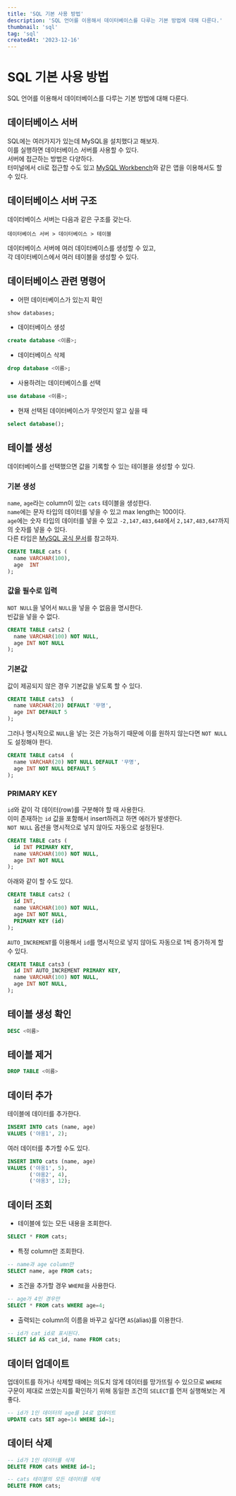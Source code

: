 ```yaml
---
title: 'SQL 기본 사용 방법'
description: 'SQL 언어를 이용해서 데이터베이스를 다루는 기본 방법에 대해 다룬다.'
thumbnail: 'sql'
tag: 'sql'
createdAt: '2023-12-16'
---
```


# SQL 기본 사용 방법

SQL 언어를 이용해서 데이터베이스를 다루는 기본 방법에 대해 다룬다.

## 데이터베이스 서버

SQL에는 여러가지가 있는데 MySQL을 설치했다고 해보자.\
이를 실행하면 데이터베이스 서버를 사용할 수 있다.\
서버에 접근하는 방법은 다양하다.\
터미널에서 cli로 접근할 수도 있고 [MySQL Workbench](https://dev.mysql.com/downloads/workbench/)와 같은 앱을 이용해서도 할 수 있다.

<!-- cli를 이용한 접근 방법 소개 -->

## 데이터베이스 서버 구조

데이터베이스 서버는 다음과 같은 구조를 갖는다.

```
데이터베이스 서버 > 데이터베이스 > 테이블
```

데이터베이스 서버에 여러 데이터베이스를 생성할 수 있고,\
각 데이터베이스에서 여러 테이블을 생성할 수 있다.

## 데이터베이스 관련 명령어

- 어떤 데이터베이스가 있는지 확인

```sql
show databases;
```

- 데이터베이스 생성

```sql
create database <이름>;
```

- 데이터베이스 삭제

```sql
drop database <이름>;
```

- 사용하려는 데이터베이스를 선택

```sql
use database <이름>;
```

- 현재 선택된 데이터베이스가 무엇인지 알고 싶을 때

```sql
select database();
```

## 테이블 생성

데이터베이스를 선택했으면 값을 기록할 수 있는 테이블을 생성할 수 있다.

### 기본 생성

`name`, `age`라는 column이 있는 `cats` 테이블을 생성한다.\
`name`에는 문자 타입의 데이터를 넣을 수 있고 max length는 100이다.\
`age`에는 숫자 타입의 데이터를 넣을 수 있고 `-2,147,483,648`에서 `2,147,483,647`까지의 숫자를 넣을 수 있다.\
다른 타입은 [MySQL 공식 문서](https://dev.mysql.com/doc/refman/8.0/en/data-types.html)를 참고하자.

```sql
CREATE TABLE cats (
  name VARCHAR(100),
  age  INT
);
```

### 값을 필수로 입력

`NOT NULL`을 넣어서 `NULL`을 넣을 수 없음을 명시한다.\
빈값을 넣을 수 없다.

```sql
CREATE TABLE cats2 (
  name VARCHAR(100) NOT NULL,
  age INT NOT NULL
);
```

### 기본값

값이 제공되지 않은 경우 기본값을 넣도록 할 수 있다.

```sql
CREATE TABLE cats3  (
  name VARCHAR(20) DEFAULT '무명',
  age INT DEFAULT 5
);
```

그러나 명시적으로 `NULL`을 넣는 것은 가능하기 때문에 이를 원하지 않는다면 `NOT NULL`도 설정해야 한다.

```sql
CREATE TABLE cats4  (
  name VARCHAR(20) NOT NULL DEFAULT '무명',
  age INT NOT NULL DEFAULT 5
);
```

### PRIMARY KEY

`id`와 같이 각 데이터(row)를 구분해야 할 때 사용한다.\
이미 존재하는 `id` 값을 포함해서 insert하려고 하면 에러가 발생한다.\
`NOT NULL` 옵션을 명시적으로 넣지 않아도 자동으로 설정된다.

```sql
CREATE TABLE cats (
  id INT PRIMARY KEY,
  name VARCHAR(100) NOT NULL,
  age INT NOT NULL
);
```

아래와 같이 할 수도 있다.

```sql
CREATE TABLE cats2 (
  id INT,
  name VARCHAR(100) NOT NULL,
  age INT NOT NULL,
  PRIMARY KEY (id)
);
```

`AUTO_INCREMENT`를 이용해서 `id`를 명시적으로 넣지 않아도 자동으로 1씩 증가하게 할 수 있다.

```sql
CREATE TABLE cats3 (
  id INT AUTO_INCREMENT PRIMARY KEY,
  name VARCHAR(100) NOT NULL,
  age INT NOT NULL,
);
```

## 테이블 생성 확인

```sql
DESC <이름>
```

## 테이블 제거

```sql
DROP TABLE <이름>
```

## 데이터 추가

테이블에 데이터를 추가한다.

```sql
INSERT INTO cats (name, age)
VALUES ('야옹1', 2);
```

여러 데이터를 추가할 수도 있다.

```sql
INSERT INTO cats (name, age)
VALUES ('야옹1', 5),
       ('야옹2', 4),
       ('야옹3', 12);
```

## 데이터 조회

- 테이블에 있는 모든 내용을 조회한다.

```sql
SELECT * FROM cats;
```

- 특정 column만 조회한다.

```sql
-- name과 age column만
SELECT name, age FROM cats;
```

- 조건을 추가할 경우 `WHERE`을 사용한다.

```sql
-- age가 4인 경우만
SELECT * FROM cats WHERE age=4;
```

- 출력되는 column의 이름을 바꾸고 싶다면 `AS`(alias)를 이용한다.

```sql
-- id가 cat_id로 표시된다.
SELECT id AS cat_id, name FROM cats;
```

## 데이터 업데이트

업데이트를 하거나 삭제할 때에는 의도치 않게 데이터를 망가뜨릴 수 있으므로 `WHERE` 구문이 제대로 쓰였는지를 확인하기 위해 동일한 조건의 `SELECT`를 먼저 실행해보는 게 좋다.

```sql
-- id가 1인 데이터의 age를 14로 업데이트
UPDATE cats SET age=14 WHERE id=1;
```

## 데이터 삭제

```sql
-- id가 1인 데이터를 삭제
DELETE FROM cats WHERE id=1;
```

```sql
-- cats 테이블의 모든 데이터를 삭제
DELETE FROM cats;
```

